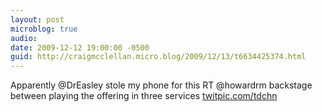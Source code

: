 ```yaml
---
layout: post
microblog: true
audio: 
date: 2009-12-12 19:00:00 -0500
guid: http://craigmcclellan.micro.blog/2009/12/13/t6634425374.html
---
```

Apparently @DrEasley stole my phone for this RT @howardrm backstage between playing the offering in three services [twitpic.com/tdchn](http://twitpic.com/tdchn)
